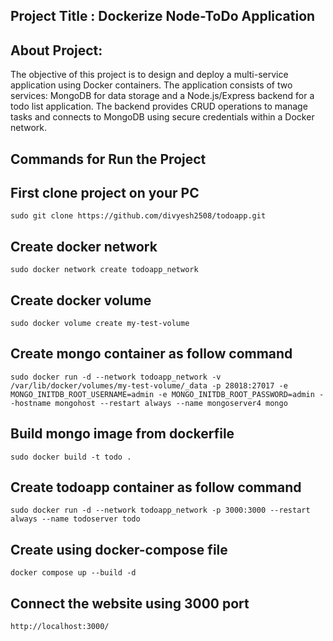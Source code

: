 ## Project Title : Dockerize Node-ToDo Application 

## About Project:
The objective of this project is to design and deploy a multi-service application using Docker containers. The application consists of two services: MongoDB for data storage and a Node.js/Express backend for a todo list application. The backend provides CRUD operations to manage tasks and connects to MongoDB using secure credentials within a Docker network.

## Commands for Run the Project

## First clone project on your PC
 ```sudo git clone https://github.com/divyesh2508/todoapp.git```

## Create docker network
 `sudo docker network create todoapp_network`

## Create docker volume
 `sudo docker volume create my-test-volume` 

## Create mongo container as follow command 
 `sudo docker run -d --network todoapp_network -v /var/lib/docker/volumes/my-test-volume/_data -p 28018:27017 -e MONGO_INITDB_ROOT_USERNAME=admin -e MONGO_INITDB_ROOT_PASSWORD=admin --hostname mongohost --restart always --name mongoserver4 mongo`

## Build mongo image from dockerfile
 `sudo docker build -t todo .`

## Create todoapp container as follow command
 `sudo docker run -d --network todoapp_network -p 3000:3000 --restart always --name todoserver todo`

## Create using docker-compose file
 `docker compose up --build -d`

## Connect the website using 3000 port
`http://localhost:3000/`
 
